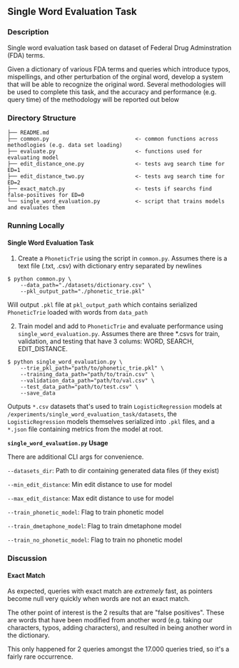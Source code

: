 ## Single Word Evaluation Task

### Description

Single word evaluation task based on dataset of Federal Drug Adminstration (FDA) terms.

Given a dictionary of various FDA terms and queries which introduce typos, mispellings, and other perturbation of the orginal word, develop a system that will be able to recognize the original word. Several methodologies will be used to complete this task, and the accuracy and performance (e.g. query time) of the methodology will be reported out below

### Directory Structure

```
├── README.md
├── common.py                           <- common functions across methodlogies (e.g. data set loading)
├── evaluate.py                         <- functions used for evaluating model
├── edit_distance_one.py                <- tests avg search time for ED=1
├── edit_distance_two.py                <- tests avg search time for ED=2
├── exact_match.py                      <- tests if searchs find false-positives for ED=0
└── single_word_evaluation.py           <- script that trains models and evaluates them

```

### Running Locally

#### Single Word Evaluation Task

1. Create a `PhoneticTrie` using the script in `common.py`. Assumes there is a text file (.txt, .csv) with dictionary entry separated by newlines

```
$ python common.py \
    --data_path="./datasets/dictionary.csv" \
    --pkl_output_path="./phonetic_trie.pkl"
```

Will output `.pkl` file at `pkl_output_path` which contains serialized `PhoneticTrie` loaded with words from `data_path`

2. Train model and add to `PhoneticTrie` and evaluate performance using `single_word_evaluation.py`. Assumes there are three \*.csvs for train, validation, and testing that have 3 colums: WORD, SEARCH, EDIT_DISTANCE.

```
$ python single_word_evaluation.py \
    --trie_pkl_path="path/to/phonetic_trie.pkl" \
    --training_data_path="path/to/train.csv" \
    --validation_data_path="path/to/val.csv" \
    --test_data_path="path/to/test.csv" \
    --save_data
```

Outputs `*.csv` datasets that's used to train `LogisticRegression` models at `/experiments/single_word_evaluation_task/datasets`, the `LogisticRegression` models themselves serialized into `.pkl` files, and a `*.json` file containing metrics from the model at root.

**`single_word_evaluation.py` Usage**

There are additional CLI args for convenience.

`--datasets_dir`: Path to dir containing generated data files (if they exist)

`--min_edit_distance`: Min edit distance to use for model

`--max_edit_distance`: Max edit distance to use for model

`--train_phonetic_model`: Flag to train phonetic model

`--train_dmetaphone_model`: Flag to train dmetaphone model

`--train_no_phonetic_model`: Flag to train no phonetic model

### Discussion

#### Exact Match

As expected, queries with exact match are _extremely_ fast, as pointers become null very quickly when words are not an exact match.

The other point of interest is the 2 results that are "false positives". These are words that have been modified from another word (e.g. taking our characters, typos, adding characters), and resulted in being another word in the dictionary.

This only happened for 2 queries amongst the 17.000 queries tried, so it's a fairly rare occurrence.

